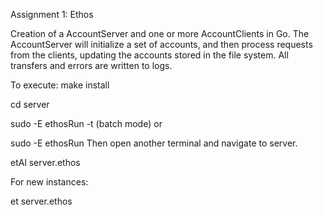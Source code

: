 Assignment 1: Ethos

Creation of a AccountServer and one or more AccountClients in Go. 
The AccountServer will initialize a set of accounts, and then process requests from the clients, updating the accounts stored in the file system.
All transfers and errors are written to logs.

To execute: 
make install

cd server 

sudo -E ethosRun -t (batch mode)
or

sudo -E ethosRun
Then open another terminal and navigate to server.


etAl server.ethos

For new instances:


et server.ethos
